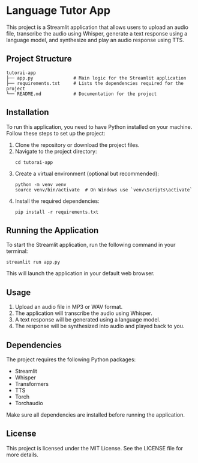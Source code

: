 # Language Tutor App

This project is a Streamlit application that allows users to upload an audio file, transcribe the audio using Whisper, generate a text response using a language model, and synthesize and play an audio response using TTS.

## Project Structure

```
tutorai-app
├── app.py               # Main logic for the Streamlit application
├── requirements.txt     # Lists the dependencies required for the project
└── README.md            # Documentation for the project
```

## Installation

To run this application, you need to have Python installed on your machine. Follow these steps to set up the project:

1. Clone the repository or download the project files.
2. Navigate to the project directory:
   ```
   cd tutorai-app
   ```
3. Create a virtual environment (optional but recommended):
   ```
   python -m venv venv
   source venv/bin/activate  # On Windows use `venv\Scripts\activate`
   ```
4. Install the required dependencies:
   ```
   pip install -r requirements.txt
   ```

## Running the Application

To start the Streamlit application, run the following command in your terminal:
```
streamlit run app.py
```

This will launch the application in your default web browser.

## Usage

1. Upload an audio file in MP3 or WAV format.
2. The application will transcribe the audio using Whisper.
3. A text response will be generated using a language model.
4. The response will be synthesized into audio and played back to you.

## Dependencies

The project requires the following Python packages:

- Streamlit
- Whisper
- Transformers
- TTS
- Torch
- Torchaudio

Make sure all dependencies are installed before running the application.

## License

This project is licensed under the MIT License. See the LICENSE file for more details.